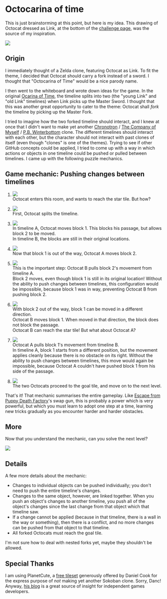 # Octocarina of time

This is just brainstorming at this point, but here is my idea. This drawing of Octocat dressed as Link, at the bottom of the [challenge page](https://github.com/blog/1303-github-game-off), was the source of my inspiration.

![](https://a248.e.akamai.net/camo.github.com/216c9ac4f3485cd4717ae5cabb33b1b39293f45d/687474703a2f2f692e696d6775722e636f6d2f536c644d772e6a7067)

## Origin

I immediately thought of a Zelda clone, featuring Octocat as Link. To fit the theme, I decided that Octocat should carry a fork instead of a sword. I thought that "Octocarina of Time" would be a nice parody name.

I then went to the whiteboard and wrote down ideas for the game. In the original [Ocarina of Time](http://en.wikipedia.org/wiki/The_Legend_of_Zelda:_Ocarina_of_Time), the timeline splits into two (the "young Link" and "old Link" timelines) when Link picks up the Master Sword. I thought that this was another great opportunity to cater to the theme: Octocat shall *fork* the timeline by picking up the Master Fork.

I tried to imagine how the two forked timeline should interact, and I knew at once that I didn't want to make yet another [Chronotron](http://www.kongregate.com/games/Scarybug/chronotron) / [The Company of Myself](http://www.kongregate.com/games/2DArray/the-company-of-myself) / [P.B. Winterbottom](http://www.winterbottomgame.com/) clone. The different timelines should interact with each other, but the character should not interact with past clones of itself (even though "clones" is one of the themes). Trying to see if other GitHub concepts could be applied, I tried to come up with a way in which actions or objects in one timeline could be pushed or pulled between timelines. I came up with the following puzzle mechanics.

## Game mechanic: Pushing changes between timelines

1. ![](https://raw.github.com/gelisam/game-off-2012/master/img/README/pre-fork.png)  
   Octocat enters this room, and wants to reach the star tile. But how?  
   
1. ![](https://raw.github.com/gelisam/game-off-2012/master/img/README/forking.png)  
   First, Octocat splits the timeline.  
   
1. ![](https://raw.github.com/gelisam/game-off-2012/master/img/README/move1A.png)  
   In timeline A, Octocat moves block 1. This blocks his passage, but allows block 2 to be moved.  
   In timeline B, the blocks are still in their original locations.  
   
1. ![](https://raw.github.com/gelisam/game-off-2012/master/img/README/move2A.png)  
   Now that block 1 is out of the way, Octocat A moves block 2.  
   
1. ![](https://raw.github.com/gelisam/game-off-2012/master/img/README/move2B.png)  
   This is the important step: Octocat B pulls block 2's movement from timeline A.  
   Block 2 moves, even though block 1 is still in its original location! Without the ability to push changes between timelines, this configuration would be impossible, because block 1 was in way, preventing Octocat B from pushing block 2.  
   
1. ![](https://raw.github.com/gelisam/game-off-2012/master/img/README/move3B.png)  
   With block 2 out of the way, block 1 can be moved in a different direction.  
   Octocat B moves block 1. When moved in that direction, the block does not block the passage.  
   Octocat B can reach the star tile! But what about Octocat A?
   
1. ![](https://raw.github.com/gelisam/game-off-2012/master/img/README/move3A.png)  
   Octocat A pulls block 1's movement from timeline B.  
   In timeline A, block 1 starts from a different position, but the movement applies cleanly because there is no obstacle on its right. Without the ability to push changes between timelines, this move would again be impossible, because Octocat A couldn't have pushed block 1 from his side of the passage.  
   
1. ![](https://raw.github.com/gelisam/game-off-2012/master/img/README/issue-closed.png)  
   The two Octocats proceed to the goal tile, and move on to the next level.

That's it! That mechanic summarises the entire gameplay. Like [Escape from Puppy Death Factory](http://armorgames.com/play/12210/escape-from-puppy-death-factory)'s swap gun, this is probably a power which is very powerful, but which you must learn to adopt one step at a time, learning new tricks gradually as you encounter harder and harder obstacles.

## More

Now that you understand the mechanic, can you solve the next level?

![](https://raw.github.com/gelisam/game-off-2012/master/img/README/level2.png)  

## Details

A few more details about the mechanic:

* Changes to individual objects can be pushed individually; you don't need to push the entire timeline's changes.
* Changes to the same object, however, are linked together. When you push an object's changes to another timeline, you push all of the object's changes since the last change from that object which that timeline saw.
* If a change cannot be applied (because in that timeline, there is a wall in the way or something), then there is a conflict, and no more changes can be pushed from that object to that timeline.
* All forked Octocats must reach the goal tile.

I'm not sure how to deal with nested forks yet, maybe they shouldn't be allowed.

## Special Thanks

I am using PlanetCute, a [free tileset](http://www.lostgarden.com/2007/05/dancs-miraculously-flexible-game.html) generously offered by Daniel Cook for the express purpose of *not* making yet another Sokoban clone. Sorry, Danc! Anyway, [his blog](http://www.lostgarden.com/) is a great source of insight for independent games developers.
